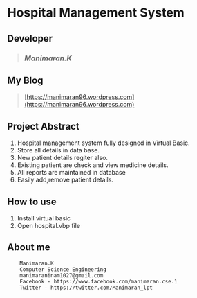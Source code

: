 # Hospital Management System

## Developer
>### *Manimaran.K*

## My Blog
>[https://manimaran96.wordpress.com](https://manimaran96.wordpress.com) 


## Project Abstract

1. Hospital management system fully designed in Virtual Basic.
2. Store all details in data base.
3. New patient details regiter also.
4. Existing patient are check and view medicine details.
5. All reports are maintained in database
6. Easily add,remove patient details.

## How to use
1. Install virtual basic
2. Open hospital.vbp file


## **About me**
        Manimaran.K
        Computer Science Engineering
        manimaraninam1027@gmail.com
        Facebook - https://www.facebook.com/manimaran.cse.1
        Twitter - https://twitter.com/Manimaran_lpt
